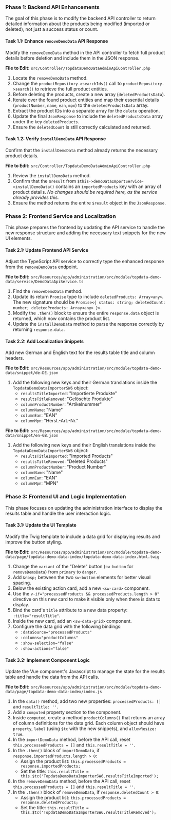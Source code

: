 ### Phase 1: Backend API Enhancements

The goal of this phase is to modify the backend API controller to return detailed information about the products being modified (imported or deleted), not just a success status or count.

#### Task 1.1: Enhance `removeDemoData` API Response
Modify the `removeDemoData` method in the API controller to fetch full product details before deletion and include them in the JSON response.

**File to Edit:** `src/Controller/TopdataDemoDataAdminApiController.php`

1.  Locate the `removeDemoData` method.
2.  Change the `productRepository->searchIds()` call to `productRepository->search()` to retrieve the full product entities.
3.  Before deleting the products, create a new array (`deletedProductsData`).
4.  Iterate over the found product entities and map their essential details (`productNumber`, `name`, `ean`, `mpn`) to the `deletedProductsData` array.
5.  Extract the product IDs into a separate array for the `delete` operation.
6.  Update the final `JsonResponse` to include the `deletedProductsData` array under the key `deletedProducts`.
7.  Ensure the `deletedCount` is still correctly calculated and returned.

#### Task 1.2: Verify `installDemoData` API Response
Confirm that the `installDemoData` method already returns the necessary product details.

**File to Edit:** `src/Controller/TopdataDemoDataAdminApiController.php`

1.  Review the `installDemoData` method.
2.  Confirm that the `$result` from `$this->demoDataImportService->installDemoData()` contains an `importedProducts` key with an array of product details. *No changes should be required here, as the service already provides this.*
3.  Ensure the method returns the entire `$result` object in the `JsonResponse`.

### Phase 2: Frontend Service and Localization

This phase prepares the frontend by updating the API service to handle the new response structure and adding the necessary text snippets for the new UI elements.

#### Task 2.1: Update Frontend API Service
Adjust the TypeScript API service to correctly type the enhanced response from the `removeDemoData` endpoint.

**File to Edit:** `src/Resources/app/administration/src/module/topdata-demo-data/service/DemoDataApiService.ts`

1.  Find the `removeDemoData` method.
2.  Update its return `Promise` type to include `deletedProducts: Array<any>`. The new signature should be `Promise<{ status: string; deletedCount: number; deletedProducts: Array<any> }>`.
3.  Modify the `.then()` block to ensure the entire `response.data` object is returned, which now contains the product list.
4.  Update the `installDemoData` method to parse the response correctly by returning `response.data`.

#### Task 2.2: Add Localization Snippets
Add new German and English text for the results table title and column headers.

**File to Edit:** `src/Resources/app/administration/src/module/topdata-demo-data/snippet/de-DE.json`

1.  Add the following new keys and their German translations inside the `TopdataDemoDataImporterSW6` object:
    *   `resultsTitleImported`: "Importierte Produkte"
    *   `resultsTitleRemoved`: "Gelöschte Produkte"
    *   `columnProductNumber`: "Artikelnummer"
    *   `columnName`: "Name"
    *   `columnEan`: "EAN"
    *   `columnMpn`: "Herst.-Art.-Nr."

**File to Edit:** `src/Resources/app/administration/src/module/topdata-demo-data/snippet/en-GB.json`

1.  Add the following new keys and their English translations inside the `TopdataDemoDataImporterSW6` object:
    *   `resultsTitleImported`: "Imported Products"
    *   `resultsTitleRemoved`: "Deleted Products"
    *   `columnProductNumber`: "Product Number"
    *   `columnName`: "Name"
    *   `columnEan`: "EAN"
    *   `columnMpn`: "MPN"

### Phase 3: Frontend UI and Logic Implementation

This phase focuses on updating the administration interface to display the results table and handle the user interaction logic.

#### Task 3.1: Update the UI Template
Modify the Twig template to include a data grid for displaying results and improve the button styling.

**File to Edit:** `src/Resources/app/administration/src/module/topdata-demo-data/page/topdata-demo-data-index/topdata-demo-data-index.html.twig`

1.  Change the `variant` of the "Delete" button (`sw-button` for `removeDemoData`) from `primary` to `danger`.
2.  Add `&nbsp;` between the two `sw-button` elements for better visual spacing.
3.  Below the existing action card, add a new `<sw-card>` component.
4.  Use the `v-if="processedProducts && processedProducts.length > 0"` directive on this new card to make it visible only when there is data to display.
5.  Bind the card's `title` attribute to a new data property: `:title="resultTitle"`.
6.  Inside the new card, add an `<sw-data-grid>` component.
7.  Configure the data grid with the following bindings:
    *   `:dataSource="processedProducts"`
    *   `:columns="productColumns"`
    *   `:show-selection="false"`
    *   `:show-actions="false"`

#### Task 3.2: Implement Component Logic
Update the Vue component's Javascript to manage the state for the results table and handle the data from the API calls.

**File to Edit:** `src/Resources/app/administration/src/module/topdata-demo-data/page/topdata-demo-data-index/index.js`

1.  In the `data()` method, add two new properties: `processedProducts: []` and `resultTitle: ''`.
2.  Add a `computed` property section to the component.
3.  Inside `computed`, create a method `productColumns()` that returns an array of column definitions for the data grid. Each column object should have `property`, `label` (using `$tc` with the new snippets), and `allowResize: true`.
4.  In the `importDemoData` method, before the API call, reset `this.processedProducts = []` and `this.resultTitle = ''`.
5.  In the `.then()` block of `importDemoData`, if `response.importedProducts.length > 0`:
    *   Assign the product list: `this.processedProducts = response.importedProducts;`
    *   Set the title: `this.resultTitle = this.$tc('TopdataDemoDataImporterSW6.resultsTitleImported');`
6.  In the `removeDemoData` method, before the API call, reset `this.processedProducts = []` and `this.resultTitle = ''`.
7.  In the `.then()` block of `removeDemoData`, if `response.deletedCount > 0`:
    *   Assign the product list: `this.processedProducts = response.deletedProducts;`
    *   Set the title: `this.resultTitle = this.$tc('TopdataDemoDataImporterSW6.resultsTitleRemoved');`


